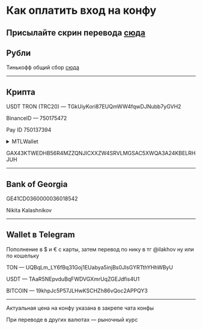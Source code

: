 # Как оплатить вход на конфу
## Присылайте скрин перевода [сюда](https://t.me/OldOleg)

## Рубли

Тинькофф общий сбор [сюда](https://www.tinkoff.ru/cf/8QazJeRi5b6)

---

## Крипта

USDT TRON (TRC20) — TGkUiyKori87EUQmWW4fqwDJNubb7yGVH2

BinanceID — 750175472

Pay ID 750137394

<details>
<summary>MTLWallet</summary>

![image](https://github.com/Alexears/alexears/blob/main/landing/photo_2023-10-17_16-40-42.jpg
)

</details>

GAX43KTWEDHB56R4MZZQNJICXXZW4SRVLMGSAC5XWQA3A24KBELRHJUH

---

## Bank of Georgia

GE41CD0360000036018542

Nikita Kalashnikov

---
## Wallet в Telegram

Пополнение в $ и € с карты, затем перевод по нику в тг @ilakhov ну или по кошельку

TON — UQBqLm_LY6fBq31Goj1EUabya5injBs0JlsGYRTthYHhWByU

USDT — TAaR5NEpvduBqFWDVGXmrUqZGEJdfis4U1

BITCOIN — 19khpJc5P57JLHwKSCHZh86vQoc2APPQY3

---
Актуальная цена на конфу указана в закрепе чата конфы

При переводе в других валютах — рыночный курс

